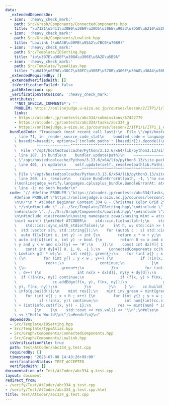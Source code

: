 ```yaml
---
data:
  _extendedDependsOn:
  - icon: ':heavy_check_mark:'
    path: Src/Graph/Components/ConnectedComponents.hpp
    title: "\u7121\u5411\u30B0\u30E9\u30D5\u306E\u9023\u7D50\u6210\u5206\u5206\u89E3"
  - icon: ':heavy_check_mark:'
    path: Src/Graph/Components/Lowlink.hpp
    title: "Lowlink (\u6A4B\u30FB\u95A2\u7BC0\u70B9)"
  - icon: ':heavy_check_mark:'
    path: Src/Template/IOSetting.hpp
    title: "io\u307E\u308F\u308A\u306E\u8A2D\u5B9A"
  - icon: ':heavy_check_mark:'
    path: Src/Template/TypeAlias.hpp
    title: "\u6A19\u6E96\u30C7\u30FC\u30BF\u578B\u306E\u30A8\u30A4\u30EA\u30A2\u30B9"
  _extendedRequiredBy: []
  _extendedVerifiedWith: []
  _isVerificationFailed: false
  _pathExtension: cpp
  _verificationStatusIcon: ':heavy_check_mark:'
  attributes:
    '*NOT_SPECIAL_COMMENTS*': ''
    PROBLEM: https://onlinejudge.u-aizu.ac.jp/courses/lesson/2/ITP1/1/ITP1_1_A
    links:
    - https://atcoder.jp/contests/abc334/submissions/67422779
    - https://atcoder.jp/contests/abc334/tasks/abc334_g
    - https://onlinejudge.u-aizu.ac.jp/courses/lesson/2/ITP1/1/ITP1_1_A
  bundledCode: "Traceback (most recent call last):\n  File \"/opt/hostedtoolcache/Python/3.13.6/x64/lib/python3.13/site-packages/onlinejudge_verify/documentation/build.py\"\
    , line 71, in _render_source_code_stat\n    bundled_code = language.bundle(stat.path,\
    \ basedir=basedir, options={'include_paths': [basedir]}).decode()\n          \
    \         ~~~~~~~~~~~~~~~^^^^^^^^^^^^^^^^^^^^^^^^^^^^^^^^^^^^^^^^^^^^^^^^^^^^^^^^^^^^^^^^^^\n\
    \  File \"/opt/hostedtoolcache/Python/3.13.6/x64/lib/python3.13/site-packages/onlinejudge_verify/languages/cplusplus.py\"\
    , line 187, in bundle\n    bundler.update(path)\n    ~~~~~~~~~~~~~~^^^^^^\n  File\
    \ \"/opt/hostedtoolcache/Python/3.13.6/x64/lib/python3.13/site-packages/onlinejudge_verify/languages/cplusplus_bundle.py\"\
    , line 401, in update\n    self.update(self._resolve(pathlib.Path(included), included_from=path))\n\
    \                ~~~~~~~~~~~~~^^^^^^^^^^^^^^^^^^^^^^^^^^^^^^^^^^^^^^^^^^^^\n \
    \ File \"/opt/hostedtoolcache/Python/3.13.6/x64/lib/python3.13/site-packages/onlinejudge_verify/languages/cplusplus_bundle.py\"\
    , line 260, in _resolve\n    raise BundleErrorAt(path, -1, \"no such header\"\
    )\nonlinejudge_verify.languages.cplusplus_bundle.BundleErrorAt: atcoder/modint:\
    \ line -1: no such header\n"
  code: "// #define PROBLEM \"https://atcoder.jp/contests/abc334/tasks/abc334_g\"\n\
    #define PROBLEM \"https://onlinejudge.u-aizu.ac.jp/courses/lesson/2/ITP1/1/ITP1_1_A\"\
    \n\n/*\n * AtCoder Beginner Contest 334 G - Christmas Color Grid 2\n * https://atcoder.jp/contests/abc334/submissions/67422779\n\
    \ */\n\n#include \"../../Src/Template/IOSetting.hpp\"\n#include \"../../Src/Graph/Components/ConnectedComponents.hpp\"\
    \n#include \"../../Src/Graph/Components/Lowlink.hpp\"\n#include \"atcoder/modint\"\
    \n\n#include <iostream>\n\nusing namespace zawa;\nusing mint = atcoder::modint998244353;\n\
    \nint main() {\n#ifdef ATCODER\n    std::cin.tie(nullptr);\n    std::cout.tie(nullptr);\n\
    \    std::ios::sync_with_stdio(false);\n    int h, w; std::cin >> h >> w;\n  \
    \  std::vector s(h, std::string{});\n    for (auto& c : s) std::cin >> c;\n  \
    \  auto f{[w](int x, int y) -> int {\n        return x * w + y;\n    }};\n   \
    \ auto in{[&](int x, int y) -> bool {\n        return 0 <= x and x < h and 0 <=\
    \ y and y < w and s[x][y] == '#';\n    }};\n    const int dx[4]{ 1, 0, -1, 0 };\n\
    \    const int dy[4]{ 0, 1, 0, -1 };\n    ConnectedComponents cc(h * w);\n   \
    \ Lowlink g(h * w);\n    int red{}, green{};\n    for (int x{} ; x < h ; x++)\
    \ {\n        for (int y{} ; y < w ; y++) {\n            if (!in(x, y)) {\n   \
    \             red++;\n                continue;\n            }\n            else\
    \ {\n                green++;\n            }\n            for (int d{} ; d < 4\
    \ ; d++) {\n                int nx{x + dx[d]}, ny{y + dy[d]};\n              \
    \  if (!in(nx, ny)) continue;\n                if (f(x, y) > f(nx, ny)) continue;\n\
    \                cc.addEdge(f(x, y), f(nx, ny));\n                g.addEdge(f(x,\
    \ y), f(nx, ny));\n            }\n        }\n    } \n    cc.build();\n    auto\
    \ info{g.build()};\n    mint res{};\n    mint inv_green = mint{green}.inv();\n\
    \    for (int x{} ; x < h ; x++) {\n        for (int y{} ; y < w ; y++) {\n  \
    \          if (!in(x, y)) continue;\n            int num{(int)cc.size() - red\
    \ + (int)info.cut(f(x, y)) - 1};\n            res += mint{num} * inv_green;\n\
    \        }\n    }\n    std::cout << res.val() << '\\n';\n#else\n    std::cout\
    \ << \"Hello World\\n\";\n#endif\n}\n"
  dependsOn:
  - Src/Template/IOSetting.hpp
  - Src/Template/TypeAlias.hpp
  - Src/Graph/Components/ConnectedComponents.hpp
  - Src/Graph/Components/Lowlink.hpp
  isVerificationFile: true
  path: Test/AtCoder/abc334_g.test.cpp
  requiredBy: []
  timestamp: '2025-07-08 14:43:26+09:00'
  verificationStatus: TEST_ACCEPTED
  verifiedWith: []
documentation_of: Test/AtCoder/abc334_g.test.cpp
layout: document
redirect_from:
- /verify/Test/AtCoder/abc334_g.test.cpp
- /verify/Test/AtCoder/abc334_g.test.cpp.html
title: Test/AtCoder/abc334_g.test.cpp
---
```


